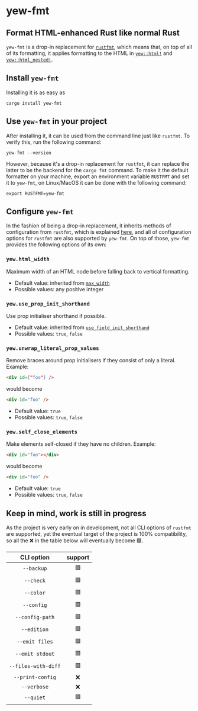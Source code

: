 # yew-fmt
## Format HTML-enhanced Rust like normal Rust
`yew-fmt` is a drop-in replacement for [`rustfmt`](https://github.com/rust-lang/rustfmt), which means that, on top of all of its formatting,
it applies formatting to the HTML in [`yew::html!`](https://docs.rs/yew/latest/yew/macro.html.html) and [`yew::html_nested!`](https://docs.rs/yew/latest/yew/macro.html_nested.html).

## Install `yew-fmt`
Installing it is as easy as
```console
cargo install yew-fmt
```

## Use `yew-fmt` in your project
After installing it, it can be used from the command line just like `rustfmt`.
To verify this, run the following command:
```console
yew-fmt --version
```

However, because it's a drop-in replacement for `rustfmt`, it can replace the latter to be
the backend for the `cargo fmt` command. To make it the default formatter on your machine,
export an environment variable `RUSTFMT` and set it to `yew-fmt`, on Linux/MacOS it can be done
with the following command:

```console
export RUSTFMT=yew-fmt
```

## Configure `yew-fmt`
In the fashion of being a drop-in replacement, it inherits methods of configuration
from `rustfmt`, which is explained [here](https://rust-lang.github.io/rustfmt/),
and all of configuration options for `rustfmt` are also supported by `yew-fmt`.
On top of those, `yew-fmt` provides the following options of its own:

### `yew.html_width`
Maximum width of an HTML node before falling back to vertical formatting.
- Default value: inherited from [`max_width`](https://rust-lang.github.io/rustfmt#max_width)
- Possible values: any positive integer

### `yew.use_prop_init_shorthand`
Use prop initialiser shorthand if possible.
- Default value: inherited from
    [`use_field_init_shorthand`](https://rust-lang.github.io/rustfmt#use_field_init_shorthand)
- Possible values: `true`, `false`

### `yew.unwrap_literal_prop_values`
Remove braces around prop initialisers if they consist of only a literal.
Example:
```html
<div id={"foo"} />
```
would become
```html
<div id="foo" />
```

- Default value: `true`
- Possible values: `true`, `false`

### `yew.self_close_elements`
Make elements self-closed if they have no children.
Example:
```html
<div id="foo"></div>
```
would become
```html
<div id="foo" />
```
- Default value: `true`
- Possible values: `true`, `false`

## Keep in mind, work is still in progress
As the project is very early on in development, not all CLI options of `rustfmt` are supported, yet the eventual target of the project is 100% compatibility, so all the ❌ in the table 
below will eventually become 🟩.

| CLI option | support |
|:--:|:--:|
| `--backup`               | 🟩 |
| `--check`                | 🟩 |
| `--color`                | 🟩 |
| `--config`               | 🟩 |
| `--config-path`          | 🟩 |
| `--edition`              | 🟩 |
| `--emit files`           | 🟩 |
| `--emit stdout`          | 🟩 |
| `--files-with-diff`      | 🟩 |
| `--print-config`         | ❌ |
| `--verbose`              | ❌ |
| `--quiet`                | 🟩 |

